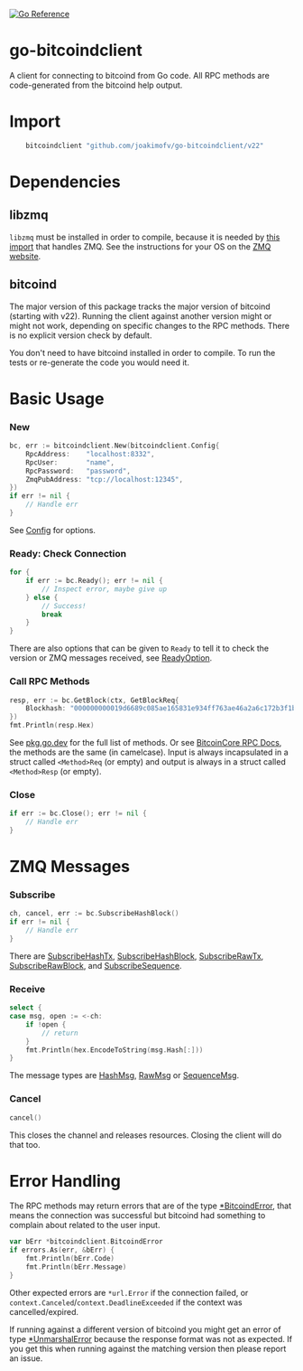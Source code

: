 [![Go Reference](https://pkg.go.dev/badge/github.com/joakimofv/go-bitcoindclient/v22.svg)](https://pkg.go.dev/github.com/joakimofv/go-bitcoindclient/v22)

go-bitcoindclient
=================

A client for connecting to bitcoind from Go code.
All RPC methods are code-generated from the bitcoind help output.

# Import

```go
	bitcoindclient "github.com/joakimofv/go-bitcoindclient/v22"
```

# Dependencies

## libzmq

`libzmq` must be installed in order to compile, because it is needed by [this import](github.com/pebbe/zmq4) that handles ZMQ.
See the instructions for your OS on the [ZMQ website](https://zeromq.org/download/).

## bitcoind

The major version of this package tracks the major version of bitcoind (starting with v22).
Running the client against another version might or might not work, depending on specific changes to the RPC methods.
There is no explicit version check by default.

You don't need to have bitcoind installed in order to compile. To run the tests or re-generate the code you would need it.

# Basic Usage

### New

```go
bc, err := bitcoindclient.New(bitcoindclient.Config{
	RpcAddress:    "localhost:8332",
	RpcUser:       "name",
	RpcPassword:   "password",
	ZmqPubAddress: "tcp://localhost:12345",
})
if err != nil {
	// Handle err
}
```

See [Config](https://pkg.go.dev/github.com/joakimofv/go-bitcoindclient/v22#Config) for options.

### Ready: Check Connection

```go
for {
	if err := bc.Ready(); err != nil {
		// Inspect error, maybe give up
	} else {
		// Success!
		break
	}
}
```

There are also options that can be given to `Ready` to tell it to check the version or ZMQ messages received, see [ReadyOption](https://pkg.go.dev/github.com/joakimofv/go-bitcoindclient/v22#ReadyOption).

### Call RPC Methods

```go
resp, err := bc.GetBlock(ctx, GetBlockReq{
	Blockhash: "000000000019d6689c085ae165831e934ff763ae46a2a6c172b3f1b60a8ce26f",
})
fmt.Println(resp.Hex)
```

See [pkg.go.dev](https://pkg.go.dev/github.com/joakimofv/go-bitcoindclient/v22#pkg-index) for the full list of methods. Or see [BitcoinCore RPC Docs](https://bitcoincore.org/en/doc/), the methods are the same (in camelcase). Input is always incapsulated in a struct called `<Method>Req` (or empty) and output is always in a struct called `<Method>Resp` (or empty).

### Close

```go
if err := bc.Close(); err != nil {
	// Handle err
}
```

# ZMQ Messages

### Subscribe

```go
ch, cancel, err := bc.SubscribeHashBlock()
if err != nil {
	// Handle err
}
```

There are [SubscribeHashTx](https://pkg.go.dev/github.com/joakimofv/go-bitcoindclient/v22#SubscribeHashTx), [SubscribeHashBlock](https://pkg.go.dev/github.com/joakimofv/go-bitcoindclient/v22#SubscribeHashBlock), [SubscribeRawTx](https://pkg.go.dev/github.com/joakimofv/go-bitcoindclient/v22#SubscribeRawTx), [SubscribeRawBlock](https://pkg.go.dev/github.com/joakimofv/go-bitcoindclient/v22#SubscribeRawBlock), and [SubscribeSequence](https://pkg.go.dev/github.com/joakimofv/go-bitcoindclient/v22#SubscribeSequence).

### Receive

```go
select {
case msg, open := <-ch:
	if !open {
		// return
	}
	fmt.Println(hex.EncodeToString(msg.Hash[:]))
}
```

The message types are [HashMsg](https://pkg.go.dev/github.com/joakimofv/go-bitcoindclient/v22#HashMsg), [RawMsg](https://pkg.go.dev/github.com/joakimofv/go-bitcoindclient/v22#RawMsg) or [SequenceMsg](https://pkg.go.dev/github.com/joakimofv/go-bitcoindclient/v22#SequenceMsg).

### Cancel

```go
cancel()
```

This closes the channel and releases resources. Closing the client will do that too.

# Error Handling

The RPC methods may return errors that are of the type [\*BitcoindError](https://pkg.go.dev/github.com/joakimofv/go-bitcoindclient/v22#BitcoindError), that means the connection was successful but bitcoind had something to complain about related to the user input.

```go
var bErr *bitcoindclient.BitcoindError
if errors.As(err, &bErr) {
	fmt.Println(bErr.Code)
	fmt.Println(bErr.Message)
}
```

Other expected errors are `*url.Error` if the connection failed, or `context.Canceled`/`context.DeadlineExceeded` if the context was cancelled/expired.

If running against a different version of bitcoind you might get an error of type [\*UnmarshalError](https://pkg.go.dev/github.com/joakimofv/go-bitcoindclient/v22#UnmarshalError) because the response format was not as expected. If you get this when running against the matching version then please report an issue.
